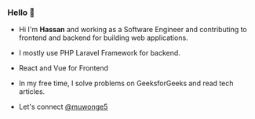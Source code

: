 ### Hello 👋

<!--
**mhassan654/mhassan654** is a ✨ _special_ ✨ repository because its `README.md` (this file) appears on your GitHub profile.

Here are some ideas to get you started:

- 🔭 I’m currently working on ...
- 🌱 I’m currently learning ...
- 👯 I’m looking to collaborate on ...
- 🤔 I’m looking for help with ...
- 💬 Ask me about ...
- 📫 How to reach me: ...
- 😄 Pronouns: ...
- ⚡ Fun fact: ...
-->

<!-- I am a Full Stack Developer <img src="https://media.giphy.com/media/WUlplcMpOCEmTGBtBW/giphy.gif" width="30"> from Uganda. -->
- Hi I'm **Hassan** and working as a Software Engineer and contributing to frontend and backend for building web applications.

- I mostly use PHP Laravel Framework for backend.
- React and Vue for Frontend

- In my free time, I solve problems on GeeksforGeeks and read tech articles.

- Let's connect <a href="https://twitter.com/muwonge5">@muwonge5 </a>
